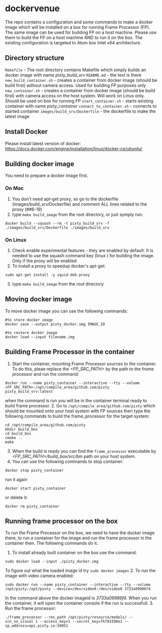 # dockervenue
The repo contains a configuration and some commands to make a docker image which will be installed on a box for running Frame Processor (FP). The same image can be used for building FP on a host machine. Please use them to build the FP on a host machine AND to run it on the box. The existing configuration is targeted to Atom box Intel x64 architecture.

## Directory structure
`Makefile` - The root directory contains Makefile which simply builds an docker image with name *pixty_build_srv* 
`README.md` - the text is there
`new_build_container.sh` - creates a container from docker image (should be build first) without camera access. Used for building FP purposes only
`new_container.sh` - creates a container from docker image (should be build first) with camera access on the host system. Will work on Linux only. Should be used on box for running FP 
`start_container.sh` - starts existing container with name *pixty_container*
`connect_to_container.sh` - connects to started container 
`images/build_srv/Dockerfile` - the dockerfile to make the latest image 

## Install Docker
Please install latest version of docker:
https://docs.docker.com/engine/installation/linux/docker-ce/ubuntu/

## Building docker image 
You need to prepare a docker image first. 
### On Mac
1. You don't need apt-get proxy, so go to the dockerfile (images/build_srv/Dockerfile) and comment ALL lines related to the proxy (##6-19)
2. type `make build_image` from the root directory, or just symply run:
```
docker build --squash --rm -t pixty_build_srv -f ./images/build_srv/Dockerfile ./images/build_srv
```
### On Linux
1. Check enable experimental features - they are enabled by default. It is needed to use the squash command key (linux ) for building the image. Only if the proxy will be enabled
2. To install a proxy to speedup docker's apt-get: 
```
sudo apt-get install -y squid-deb-proxy
```
3. type `make build_image` from the root directory

## Moving docker image
To move docker image you can use the following commands:
```
#to store docker image
docker save --output pixty_docker.img IMAGE_ID

#to restore docker image
docker load --input filename.img
```

## Building Frame Processor in the container
1. Start the container, mounting Frame Processor sources to the container. To do this, pleae replace the *<FP_SRC_PATH>* by the path to the frome processor and run the command:
```
docker run --name pixty_container --interactive --tty --volume <FP_SRC_PATH>:/opt/compile_area/github.com/pixty pixty_build_srv:latest
```
when the command is run you will be in the container terminal ready to build frame processor.
2. Go to `/opt/compile_area/github.com/pixty` which should be mounted onto your host system with FP sources then type the following commands to build the frame_processor for the target system:
```
cd /opt/compile_area/github.com/pixty
mkdir build_box
cd build_box
cmake ..
make 
```
3. When the build is ready you can find the `frame_processor` executable by *<FP_SRC_PATH>/build_box/src/bin* path on your host system.
4. You can use the following commands to stop container:
```
docker stop pixty_container
```
run it again
```
docker start pixty_container
```
or delete it:
```
docker rm pixty_container
```
## Running frame processor on the box
To run the Frame Processor on the box, we need to have the docker image there, to run a container for the image and run the frame processor in the container then. The following commands do it.
1. To install already built container on the box use the command:
```
sudo docker load --input ./pisty_docker.img
```
To figure out what the loaded image id try `sudo docker images`
2. To run the image with video camera enabled:
```
sudo docker run --name pixty_container --interactive --tty --volume /opt/pixty:/opt/pixty --device=/dev/video0:/dev/video0 3733a09986f4
```
In the command above the docker imageid is *3733a09986f4*. When you run the container, it will open the container console if the run is successfull. 
3. Run the frame processor:
```
./frame_processor --res_path /opt/pixty/resource/models/ --scn_no_visual 1 --access_key=1 --secret_key=fkf83I90o1 --sp_address=api.pixty.io:50051
```


